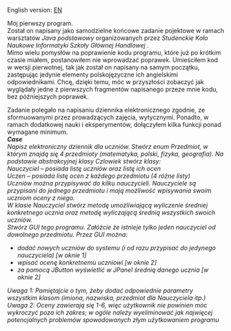 English version: [EN](README.md)

Mój pierwszy program. <br>
Został on napisany jako samodzielne końcowe zadanie pojektowe w ramach warsztatów <i>Java podstawowy</i> 
organizowanych przez <i> Studenckie Koło Naukowe Informatyki Szkoły Głównej Handlowej </i>. <br>
Mimo wielu pomysłów na poprawienie kodu programu, które już po krótkim czasie miałem, postanowiłem nie wprowadzać poprawek.
Umieściłem kod w wersji pierwotnej, tak jak został on napisany na samym początku, zastępując jedynie elementy polskojęzyczne ich angielskimi odpowiednikami.
Chcę, dzięki temu, móc w przyszłości zobaczyć jak wyglądały jedne z pierwszych fragmentów napisanego przeze mnie kodu, bez późniejszych poprawek.

Zadanie polegało na napisaniu dziennika elektronicznego zgodnie, ze sformuowanymi 
przez prowadzących zajęcia, wytycznymi. Ponadto, w ramach dodatkowej nauki i eksperymentów, dołączyłem kilka funkcji ponad wymagane minimum. <br>
<i><b> Case </b><br>
Napisz elektroniczny dziennik dla uczniów. Stwórz enum Przedmiot, w którym znajdą się 4 przedmioty (matematyka, polski, fizyka, geografia). Na podstawie abstrakcyjnej klasy Czlowiek stwórz klasy: <br>
Nauczyciel – posiada listę uczniów oraz listę ich ocen <br>
Uczen – posiada listę ocen z każdego przedmiotu (4 różne listy) <br>
Uczniów można przypisywać do kilku nauczycieli. Nauczyciele są przypisani do jednego przedmiotu i mają możliwość wpisywania swoim uczniom oceny z niego. <br>
W klasie Nauczyciel stwórz metodę umożliwiającą wyliczenie średniej konkretnego ucznia oraz metodę wyliczającą średnią wszystkich swoich uczniów. <br>
Stwórz GUI tego programu. Załóżcie że istnieje tylko jeden nauczyciel od dowolnego przedmiotu. Przez GUI można: 
- dodać nowych uczniów do systemu (i od razu przypisać do jedynego nauczyciela) [w oknie 1] <br>
- wpisać ocenę konkretnemu uczniowi [w oknie 2] <br>
- za pomocą JButton wyświetlić w JPanel średnią danego ucznia [w oknie 2] <br>
        
Uwaga 1: Pamiętajcie o tym, żeby dodać odpowiednie parametry wszystkim klasom (imiona, nazwiska, przedmiot dla Nauczyciela itp.) <br>
Uwaga 2: Oceny zawierają się 1-6, więc użytkownik nie powinien móc wykroczyć poza ich zakres; w ogóle należy wyeliminować jak najwięcej potencjalnych problemów spowodowanych złym użytkowaniem programu</i>

